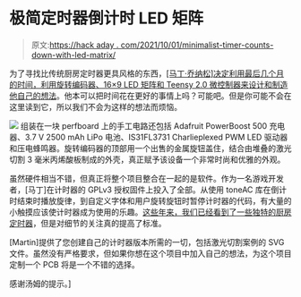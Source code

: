 # 极简定时器倒计时 LED 矩阵

> 原文:[https://hack aday . com/2021/10/01/minimalist-timer-counts-down-with-led-matrix/](https://hackaday.com/2021/10/01/minimalist-timer-counts-down-with-led-matrix/)

为了寻找比传统厨房定时器更具风格的东西，[[马丁·乔纳松]决定利用最后几个月的时间，利用旋转编码器、16×9 LED 矩阵和 Teensy 2.0 微控制器来设计和制造他自己的想法](https://github.com/grapefrukt/kitchen-timer)。他本可以把时间花在更好的事情上吗？可能吧。但是你可能不会在这里读到它，所以我们不会为这样的想法而烦恼。

[![](../Images/696367d58dd9d467edd949b1f1d6c3b3.png)](https://hackaday.com/wp-content/uploads/2021/09/ledtimer_anim.gif) 组装在一块 perfboard 上的手工电路还包括 Adafruit PowerBoost 500 充电器、3.7 V 2500 mAh LiPo 电池、IS31FL3731 Charlieplexed PWM LED 驱动器和压电蜂鸣器。旋转编码器的顶部用一个出售的金属旋钮盖住，结合由堆叠的激光切割 3 毫米丙烯酸板制成的外壳，真正赋予该设备一个非常时尚和优雅的外观。

虽然硬件相当不错，但真正将整个项目整合在一起的是软件。作为一名游戏开发者，[马丁]在计时器的 GPLv3 授权固件上投入了全部。从使用 toneAC 库在倒计时结束时播放旋律，到自定义字体和用户旋转旋钮时暂停计时器的代码，有大量的小触摸应该使计时器成为使用的乐趣。[这些年来，我们已经看到了一些独特的厨房定时器](https://hackaday.com/2016/04/22/nixie-timer-is-easy-to-read-across-the-kitchen/)，但是对细节的关注真的提高了标准。

[Martin]提供了您创建自己的计时器版本所需的一切，包括激光切割案例的 SVG 文件。虽然没有严格要求，但如果你想在这个项目中加入自己的想法，为这个项目定制一个 PCB 将是一个不错的选择。

感谢汤姆的提示。]